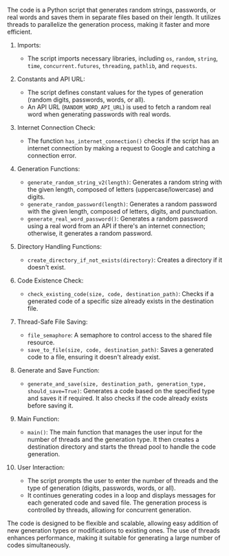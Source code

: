 The code is a Python script that generates random strings, passwords, or real words and saves them in separate files based on their length. It utilizes threads to parallelize the generation process, making it faster and more efficient.

1. Imports:
   - The script imports necessary libraries, including `os`, `random`, `string`, `time`, `concurrent.futures`, `threading`, `pathlib`, and `requests`.

2. Constants and API URL:
   - The script defines constant values for the types of generation (random digits, passwords, words, or all).
   - An API URL (`RANDOM_WORD_API_URL`) is used to fetch a random real word when generating passwords with real words.

3. Internet Connection Check:
   - The function `has_internet_connection()` checks if the script has an internet connection by making a request to Google and catching a connection error.

4. Generation Functions:
   - `generate_random_string_v2(length)`: Generates a random string with the given length, composed of letters (uppercase/lowercase) and digits.
   - `generate_random_password(length)`: Generates a random password with the given length, composed of letters, digits, and punctuation.
   - `generate_real_word_password()`: Generates a random password using a real word from an API if there's an internet connection; otherwise, it generates a random password.
   
5. Directory Handling Functions:
   - `create_directory_if_not_exists(directory)`: Creates a directory if it doesn't exist.

6. Code Existence Check:
   - `check_existing_code(size, code, destination_path)`: Checks if a generated code of a specific size already exists in the destination file.

7. Thread-Safe File Saving:
   - `file_semaphore`: A semaphore to control access to the shared file resource.
   - `save_to_file(size, code, destination_path)`: Saves a generated code to a file, ensuring it doesn't already exist.

8. Generate and Save Function:
   - `generate_and_save(size, destination_path, generation_type, should_save=True)`: Generates a code based on the specified type and saves it if required. It also checks if the code already exists before saving it.

9. Main Function:
   - `main()`: The main function that manages the user input for the number of threads and the generation type. It then creates a destination directory and starts the thread pool to handle the code generation.

10. User Interaction:
    - The script prompts the user to enter the number of threads and the type of generation (digits, passwords, words, or all).
    - It continues generating codes in a loop and displays messages for each generated code and saved file. The generation process is controlled by threads, allowing for concurrent generation.

The code is designed to be flexible and scalable, allowing easy addition of new generation types or modifications to existing ones. The use of threads enhances performance, making it suitable for generating a large number of codes simultaneously.
